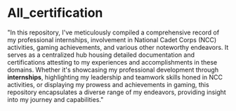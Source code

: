# All_certification

"In this repository, I've meticulously compiled a comprehensive record of my professional internships, involvement in National Cadet Corps (NCC) activities, gaming achievements, and various other noteworthy endeavors. It serves as a centralized hub housing detailed documentation and certifications attesting to my experiences and accomplishments in these domains. Whether it's showcasing my professional development through **internships**, highlighting my leadership and teamwork skills honed in NCC activities, or displaying my prowess and achievements in gaming, this repository encapsulates a diverse range of my endeavors, providing insight into my journey and capabilities."
